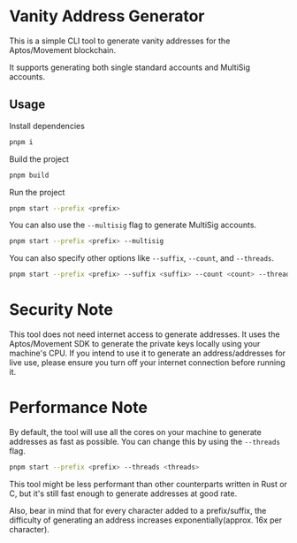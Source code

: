 # Vanity Address Generator

This is a simple CLI tool to generate vanity addresses for the Aptos/Movement blockchain.

It supports generating both single standard accounts and MultiSig accounts.

## Usage
Install dependencies

```bash
pnpm i
```

Build the project

```bash
pnpm build
```

Run the project

```bash
pnpm start --prefix <prefix>
```

You can also use the `--multisig` flag to generate MultiSig accounts.

```bash
pnpm start --prefix <prefix> --multisig
```

You can also specify other options like `--suffix`, `--count`, and `--threads`.

```bash
pnpm start --prefix <prefix> --suffix <suffix> --count <count> --threads <threads>
```

# Security Note

This tool does not need internet access to generate addresses. It uses the Aptos/Movement SDK to generate the private keys locally using your machine's CPU. If you intend to use it to generate an address/addresses for live use, please ensure you turn off your internet connection before running it.

# Performance Note

By default, the tool will use all the cores on your machine to generate addresses as fast as possible. You can change this by using the `--threads` flag.

```bash
pnpm start --prefix <prefix> --threads <threads>
```

This tool might be less performant than other counterparts written in Rust or C, but it's still fast enough to generate addresses at good rate. 

Also, bear in mind that for every character added to a prefix/suffix, the difficulty of generating an address increases exponentially(approx. 16x per character).









